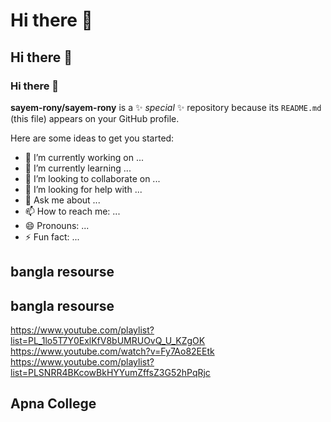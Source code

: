 # Hi there 👋
## Hi there 👋
### Hi there 👋


**sayem-rony/sayem-rony** is a ✨ _special_ ✨ repository because its `README.md` (this file) appears on your GitHub profile.

Here are some ideas to get you started:

- 🔭 I’m currently working on ...
- 🌱 I’m currently learning ...
- 👯 I’m looking to collaborate on ...
- 🤔 I’m looking for help with ...
- 💬 Ask me about ...
- 📫 How to reach me: ...
- 😄 Pronouns: ...
- ⚡ Fun fact: ...

## bangla resourse 
## bangla resourse 
https://www.youtube.com/playlist?list=PL_1lo5T7Y0ExlKfV8bUMRUOvQ_U_KZgOK
https://www.youtube.com/watch?v=Fy7Ao82EEtk
https://www.youtube.com/playlist?list=PLSNRR4BKcowBkHYYumZffsZ3G52hPqRjc

## Apna College

